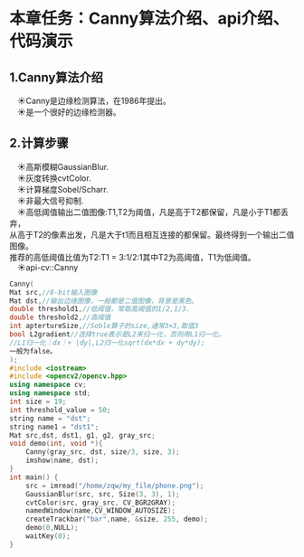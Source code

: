# **本章任务：Canny算法介绍、api介绍、代码演示**  
## **1.Canny算法介绍**  
&emsp;&#9728;Canny是边缘检测算法，在1986年提出。  
&emsp;&#9728;是一个很好的边缘检测器。   
## **2.计算步骤**  
&emsp;&#9728;高斯模糊GaussianBlur.  
&emsp;&#9728;灰度转换cvtColor.  
&emsp;&#9728;计算梯度Sobel/Scharr.  
&emsp;&#9728;非最大信号抑制.  
&emsp;&#9728;高低阈值输出二值图像:T1,T2为阈值，凡是高于T2都保留，凡是小于T1都丢弃，  
从高于T2的像素出发，凡是大于t1而且相互连接的都保留。最终得到一个输出二值图像。  
推荐的高低阈值比值为T2:T1 = 3:1/2:1其中T2为高阈值，T1为低阈值。  
&emsp;&#9728;api-cv::Canny
```c++
Canny(
Mat src,//8-bit输入图像
Mat dst,//输出边缘图像，一般都是二值图像，背景是黑色。
double threshold1,//低阈值，常取高阈值的1/2,1/3.
double threshold2,//高阈值
int aptertureSize,//Soble算子的size,通常3×3,取值3
bool L2gradient//选择true表示是L2来归一化，否则用L1归一化。
//L1归一化｜dx｜+ |dy|,L2归一化sqrt(dx*dx + dy*dy);
一般为false。
);
#include <iostream>
#include <opencv2/opencv.hpp>
using namespace cv;
using namespace std;
int size = 19;
int threshold_value = 50;
string name = "dst";
string name1 = "dst1";
Mat src,dst, dst1, g1, g2, gray_src;
void demo(int, void *){
    Canny(gray_src, dst, size/3, size, 3);
    imshow(name, dst);
}
int main() {
    src = imread("/home/zqw/my_file/phone.png");
    GaussianBlur(src, src, Size(3, 3), 1);
    cvtColor(src, gray_src, CV_BGR2GRAY);
    namedWindow(name,CV_WINDOW_AUTOSIZE);
    createTrackbar("bar",name, &size, 255, demo);
    demo(0,NULL);
    waitKey(0);
}
```

